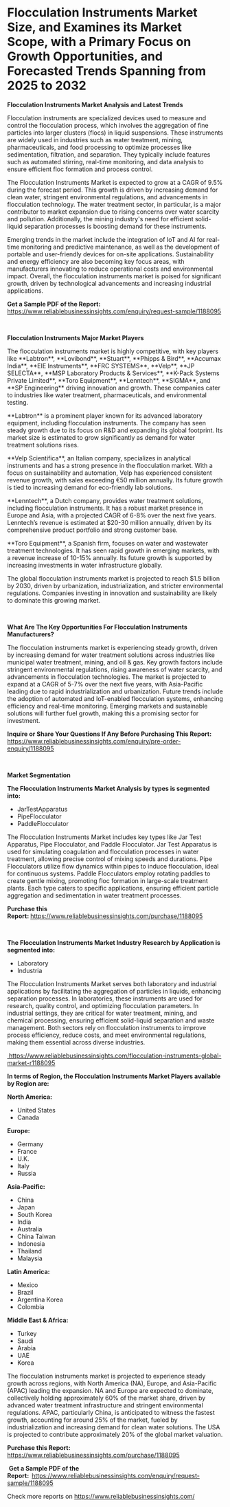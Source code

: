 <p><h1>Flocculation Instruments Market Size, and Examines its Market Scope, with a Primary Focus on Growth Opportunities, and Forecasted Trends Spanning from 2025 to 2032</h1></p><p><strong>Flocculation Instruments Market Analysis and Latest Trends</strong></p>
<p><p>Flocculation instruments are specialized devices used to measure and control the flocculation process, which involves the aggregation of fine particles into larger clusters (flocs) in liquid suspensions. These instruments are widely used in industries such as water treatment, mining, pharmaceuticals, and food processing to optimize processes like sedimentation, filtration, and separation. They typically include features such as automated stirring, real-time monitoring, and data analysis to ensure efficient floc formation and process control.</p><p>The Flocculation Instruments Market is expected to grow at a CAGR of 9.5% during the forecast period. This growth is driven by increasing demand for clean water, stringent environmental regulations, and advancements in flocculation technology. The water treatment sector, in particular, is a major contributor to market expansion due to rising concerns over water scarcity and pollution. Additionally, the mining industry's need for efficient solid-liquid separation processes is boosting demand for these instruments.</p><p>Emerging trends in the market include the integration of IoT and AI for real-time monitoring and predictive maintenance, as well as the development of portable and user-friendly devices for on-site applications. Sustainability and energy efficiency are also becoming key focus areas, with manufacturers innovating to reduce operational costs and environmental impact. Overall, the flocculation instruments market is poised for significant growth, driven by technological advancements and increasing industrial applications.</p></p>
<p><strong>Get a Sample PDF of the Report:&nbsp;</strong> <a href="https://www.reliablebusinessinsights.com/enquiry/request-sample/1188095?utm_campaign=84&utm_medium=2&utm_source=Github&utm_content=ia&utm_term=20012025&utm_id=flocculation-instruments">https://www.reliablebusinessinsights.com/enquiry/request-sample/1188095</a></p>
<p>&nbsp;</p>
<p><strong>Flocculation Instruments Major Market Players</strong></p>
<p><p>The flocculation instruments market is highly competitive, with key players like **Labtron**, **Lovibond**, **Stuart**, **Phipps & Bird**, **Accumax India**, **EIE Instruments**, **FRC SYSTEMS**, **Velp**, **JP SELECTA**, **MSP Laboratory Products & Services**, **K-Pack Systems Private Limited**, **Toro Equipment**, **Lenntech**, **SIGMA**, and **SP Engineering** driving innovation and growth. These companies cater to industries like water treatment, pharmaceuticals, and environmental testing.</p><p>**Labtron** is a prominent player known for its advanced laboratory equipment, including flocculation instruments. The company has seen steady growth due to its focus on R&D and expanding its global footprint. Its market size is estimated to grow significantly as demand for water treatment solutions rises.</p><p>**Velp Scientifica**, an Italian company, specializes in analytical instruments and has a strong presence in the flocculation market. With a focus on sustainability and automation, Velp has experienced consistent revenue growth, with sales exceeding €50 million annually. Its future growth is tied to increasing demand for eco-friendly lab solutions.</p><p>**Lenntech**, a Dutch company, provides water treatment solutions, including flocculation instruments. It has a robust market presence in Europe and Asia, with a projected CAGR of 6-8% over the next five years. Lenntech’s revenue is estimated at $20-30 million annually, driven by its comprehensive product portfolio and strong customer base.</p><p>**Toro Equipment**, a Spanish firm, focuses on water and wastewater treatment technologies. It has seen rapid growth in emerging markets, with a revenue increase of 10-15% annually. Its future growth is supported by increasing investments in water infrastructure globally.</p><p>The global flocculation instruments market is projected to reach $1.5 billion by 2030, driven by urbanization, industrialization, and stricter environmental regulations. Companies investing in innovation and sustainability are likely to dominate this growing market.</p></p>
<p>&nbsp;</p>
<p><strong>What Are The Key Opportunities For Flocculation Instruments Manufacturers?</strong></p>
<p><p>The flocculation instruments market is experiencing steady growth, driven by increasing demand for water treatment solutions across industries like municipal water treatment, mining, and oil & gas. Key growth factors include stringent environmental regulations, rising awareness of water scarcity, and advancements in flocculation technologies. The market is projected to expand at a CAGR of 5-7% over the next five years, with Asia-Pacific leading due to rapid industrialization and urbanization. Future trends include the adoption of automated and IoT-enabled flocculation systems, enhancing efficiency and real-time monitoring. Emerging markets and sustainable solutions will further fuel growth, making this a promising sector for investment.</p></p>
<p><strong>Inquire or Share Your Questions If Any Before Purchasing This Report:</strong> <a href="https://www.reliablebusinessinsights.com/enquiry/pre-order-enquiry/1188095?utm_campaign=84&utm_medium=2&utm_source=Github&utm_content=ia&utm_term=20012025&utm_id=flocculation-instruments">https://www.reliablebusinessinsights.com/enquiry/pre-order-enquiry/1188095</a></p>
<p>&nbsp;</p>
<p><strong>Market Segmentation</strong></p>
<p><strong>The Flocculation Instruments Market Analysis by types is segmented into:</strong></p>
<p><ul><li>JarTestApparatus</li><li>PipeFlocculator</li><li>PaddleFlocculator</li></ul></p>
<p><p>The Flocculation Instruments Market includes key types like Jar Test Apparatus, Pipe Flocculator, and Paddle Flocculator. Jar Test Apparatus is used for simulating coagulation and flocculation processes in water treatment, allowing precise control of mixing speeds and durations. Pipe Flocculators utilize flow dynamics within pipes to induce flocculation, ideal for continuous systems. Paddle Flocculators employ rotating paddles to create gentle mixing, promoting floc formation in large-scale treatment plants. Each type caters to specific applications, ensuring efficient particle aggregation and sedimentation in water treatment processes.</p></p>
<p><strong>Purchase this Report:&nbsp;</strong><a href="https://www.reliablebusinessinsights.com/purchase/1188095?utm_campaign=84&utm_medium=2&utm_source=Github&utm_content=ia&utm_term=20012025&utm_id=flocculation-instruments">https://www.reliablebusinessinsights.com/purchase/1188095</a></p>
<p>&nbsp;</p>
<p><strong>The Flocculation Instruments Market Industry Research by Application is segmented into:</strong></p>
<p><ul><li>Laboratory</li><li>Industria</li></ul></p>
<p><p>The Flocculation Instruments Market serves both laboratory and industrial applications by facilitating the aggregation of particles in liquids, enhancing separation processes. In laboratories, these instruments are used for research, quality control, and optimizing flocculation parameters. In industrial settings, they are critical for water treatment, mining, and chemical processing, ensuring efficient solid-liquid separation and waste management. Both sectors rely on flocculation instruments to improve process efficiency, reduce costs, and meet environmental regulations, making them essential across diverse industries.</p></p>
<p><a href="https://www.reliablebusinessinsights.com/flocculation-instruments-global-market-r1188095?utm_campaign=84&utm_medium=2&utm_source=Github&utm_content=ia&utm_term=20012025&utm_id=flocculation-instruments">&nbsp;https://www.reliablebusinessinsights.com/flocculation-instruments-global-market-r1188095</a></p>
<p><strong>In terms of Region, the Flocculation Instruments Market Players available by Region are:</strong></p>
<p>
    <p> <strong> North America: </strong>
        <ul>
            <li>United States</li>
            <li>Canada</li>
        </ul>
        </p> 
    <p> <strong> Europe: </strong>
        <ul>
            <li>Germany</li>
            <li>France</li>
            <li>U.K.</li>
            <li>Italy</li>
            <li>Russia</li>
        </ul>
        </p> 
    <p> <strong> Asia-Pacific: </strong>
        <ul>
            <li>China</li>
            <li>Japan</li>
            <li>South Korea</li>
            <li>India</li>
            <li>Australia</li>
            <li>China Taiwan</li>
            <li>Indonesia</li>
            <li>Thailand</li>
            <li>Malaysia</li>
        </ul>
        </p> 
    <p> <strong> Latin America: </strong>
        <ul>
            <li>Mexico</li>
            <li>Brazil</li>
            <li>Argentina Korea</li>
            <li>Colombia</li>
        </ul>
        </p> 
    <p> <strong> Middle East & Africa: </strong>
        <ul>
            <li>Turkey</li>
            <li>Saudi</li>
            <li>Arabia</li>
            <li>UAE</li>
            <li>Korea</li>
        </ul>
    </p>
    </p>
<p><p>The flocculation instruments market is projected to experience steady growth across regions, with North America (NA), Europe, and Asia-Pacific (APAC) leading the expansion. NA and Europe are expected to dominate, collectively holding approximately 60% of the market share, driven by advanced water treatment infrastructure and stringent environmental regulations. APAC, particularly China, is anticipated to witness the fastest growth, accounting for around 25% of the market, fueled by industrialization and increasing demand for clean water solutions. The USA is projected to contribute approximately 20% of the global market valuation.</p></p>
<p><strong>Purchase this Report: </strong><a href="https://www.reliablebusinessinsights.com/purchase/1188095?utm_campaign=84&utm_medium=2&utm_source=Github&utm_content=ia&utm_term=20012025&utm_id=flocculation-instruments">https://www.reliablebusinessinsights.com/purchase/1188095</a></p>
<p>&nbsp;<strong>Get a Sample PDF of the Report:&nbsp;&nbsp;</strong><a href="https://www.reliablebusinessinsights.com/enquiry/request-sample/1188095?utm_campaign=84&utm_medium=2&utm_source=Github&utm_content=ia&utm_term=20012025&utm_id=flocculation-instruments">https://www.reliablebusinessinsights.com/enquiry/request-sample/1188095</a></p>
<p><strong></strong></p>
<p>Check more reports on <a href="https://www.reliablebusinessinsights.com/?utm_campaign=84&utm_medium=2&utm_source=Github&utm_content=ia&utm_term=20012025&utm_id=flocculation-instruments">https://www.reliablebusinessinsights.com/</a></p>